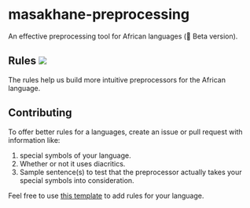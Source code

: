 # masakhane-preprocessing 
An effective preprocessing tool for African languages (🔧 Beta version).

## Rules ![](https://progress-bar.dev/3/?scale=1000&title=African%20languages&width=120&color=babaca&suffix=)
The rules help us build more intuitive preprocessors for the African language.

## Contributing
To offer better rules for a languages, create an issue or pull request with information like:
1. special symbols of your language.
2. Whether or not it uses diacritics.
3. Sample sentence(s) to test that the preprocessor actually takes your special symbols into consideration.

Feel free to use [this template](https://github.com/masakhane-io/masakhane-preprocessing/issues/1) to add rules for your language.